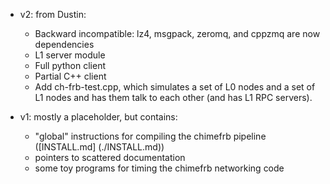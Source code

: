 - v2: from Dustin:
  - Backward incompatible: lz4, msgpack, zeromq, and cppzmq are now dependencies
  - L1 server module
  - Full python client
  - Partial C++ client
  - Add ch-frb-test.cpp, which simulates a set of L0 nodes and a set of L1 nodes 
    and has them talk to each other (and has L1 RPC servers).
 
- v1: mostly a placeholder, but contains:
  - "global" instructions for compiling the chimefrb pipeline ([INSTALL.md] (./INSTALL.md))
  - pointers to scattered documentation
  - some toy programs for timing the chimefrb networking code
